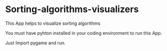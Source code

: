 # Sorting-algorithms-visualizers
This App helps to visualize sorting algorithms


You must have pyhton installed in your coding environment to run this App.



Just Import pygame and run.
